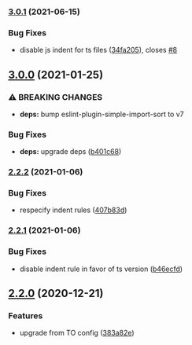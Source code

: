 ### [3.0.1](https://github.com/alampros/eslint-config-vectron/compare/v3.0.0...v3.0.1) (2021-06-15)


### Bug Fixes

* disable js indent for ts files ([34fa205](https://github.com/alampros/eslint-config-vectron/commit/34fa2057f414e1e5f4685bc47d522b8408929f8f)), closes [#8](https://github.com/alampros/eslint-config-vectron/issues/8)

## [3.0.0](https://github.com/alampros/eslint-config-vectron/compare/v2.2.2...v3.0.0) (2021-01-25)


### ⚠ BREAKING CHANGES

* **deps:** bump eslint-plugin-simple-import-sort to v7

### Bug Fixes

* **deps:** upgrade deps ([b401c68](https://github.com/alampros/eslint-config-vectron/commit/b401c68c2d6e943449b45284c19715e01bc0bab7))

### [2.2.2](https://github.com/alampros/eslint-config-vectron/compare/v2.2.1...v2.2.2) (2021-01-06)


### Bug Fixes

* respecify indent rules ([407b83d](https://github.com/alampros/eslint-config-vectron/commit/407b83de11402094a39f5cbbff8523237d94d583))

### [2.2.1](https://github.com/alampros/eslint-config-vectron/compare/v2.2.0...v2.2.1) (2021-01-06)


### Bug Fixes

* disable indent rule in favor of ts version ([b46ecfd](https://github.com/alampros/eslint-config-vectron/commit/b46ecfdc661f79d81b66a52ed0b4659d828294d7))

## [2.2.0](https://github.com/alampros/eslint-config-vectron/compare/v2.1.0...v2.2.0) (2020-12-21)


### Features

* upgrade from TO config ([383a82e](https://github.com/alampros/eslint-config-vectron/commit/383a82ece6728bff86595de04f5675ccc866b06e))
